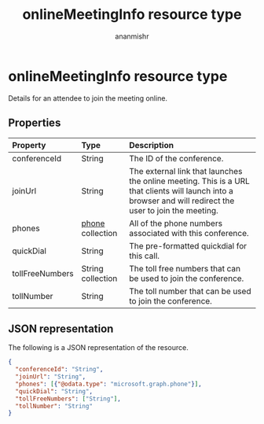 ﻿---
title: "onlineMeetingInfo resource type"
description: "Details for an attendee to join the meeting online."
localization_priority: Normal
author: "ananmishr"
ms.prod: "microsoft-teams"
doc_type: "resourcePageType"
---

# onlineMeetingInfo resource type

Details for an attendee to join the meeting online.

## Properties

| Property        | Type                         | Description                                                                                                                                               |
| :-------------- | :--------------------------- | :-------------------------------------------------------------------------------------------------------------------------------------------------------- |
| conferenceId    | String                       | The ID of the conference.                                                                                                                                 |
| joinUrl         | String                       | The external link that launches the online meeting. This is a URL that clients will launch into a browser and will redirect the user to join the meeting. |
| phones          | [phone](phone.md) collection | All of the phone numbers associated with this conference.                                                                                                 |
| quickDial       | String                       | The pre-formatted quickdial for this call.                                                                                                                |
| tollFreeNumbers | String collection            | The toll free numbers that can be used to join the conference.                                                                                            |
| tollNumber      | String                       | The toll number that can be used to join the conference.                                                                                                  |

## JSON representation

The following is a JSON representation of the resource.

<!-- {
  "blockType": "resource",
  "@odata.type": "microsoft.graph.onlineMeetingInfo"
}-->

```json
{
  "conferenceId": "String",
  "joinUrl": "String",
  "phones": [{"@odata.type": "microsoft.graph.phone"}],
  "quickDial": "String",
  "tollFreeNumbers": ["String"],
  "tollNumber": "String"
}
```

<!-- uuid: 16cd6b66-4b1a-43a1-adaf-3a886856ed98
2019-02-04 14:57:30 UTC -->

<!-- {
  "type": "#page.annotation",
  "description": "onlineMeetingInfo resource",
  "keywords": "",
  "section": "documentation",
  "tocPath": ""
}-->
